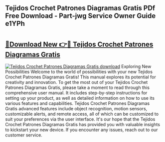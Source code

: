 ## Tejidos Crochet Patrones Diagramas Gratis PDf Free Download - Part-jwg Service Owner Guide e1YPh

# <h2><a href="http://dfovf1.blite.top/?on=Tejidos+Crochet+Patrones+Diagramas+Gratis">🔗Download New 👉🔴 Tejidos Crochet Patrones Diagramas Gratis</a></h2>

[![Tejidos Crochet Patrones Diagramas Gratis download](https://i.imgur.com/lujVjoI.png)](http://dfovf1.blite.top/?on=Tejidos+Crochet+Patrones+Diagramas+Gratis)
Exploring New Possibilities Welcome to the world of possibilities with your new Tejidos Crochet Patrones Diagramas Gratis! This manual explores its potential for creativity and innovation. To get the most out of your Tejidos Crochet Patrones Diagramas Gratis, please take a moment to read through this comprehensive user manual. It includes step-by-step instructions for setting up your product, as well as detailed information on how to use its various features and capabilities. Tejidos Crochet Patrones Diagramas Gratis advanced features include object recognition, motion sensors, customizable alerts, and remote access, all of which can be customized to suit your preferences via the user interface. It's our hope that the Tejidos Crochet Patrones Diagramas Gratis has provided you with valuable insights to kickstart your new device. If you encounter any issues, reach out to our customer service.
